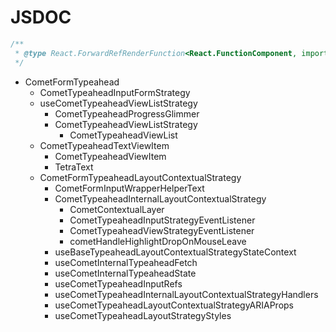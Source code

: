 # JSDOC

```jsx
/**
 * @type React.ForwardRefRenderFunction<React.FunctionComponent, import("./types").BaseImage_DEPRECATEDProps>
 */
```

- CometFormTypeahead
  - CometTypeaheadInputFormStrategy
  - useCometTypeaheadViewListStrategy
    - CometTypeaheadProgressGlimmer
    - CometTypeaheadViewListStrategy
      - CometTypeaheadViewList
  - CometTypeaheadTextViewItem
    - CometTypeaheadViewItem
    - TetraText
  - CometFormTypeaheadLayoutContextualStrategy
    - CometFormInputWrapperHelperText
    - CometTypeaheadInternalLayoutContextualStrategy
      - CometContextualLayer
      - CometTypeaheadInputStrategyEventListener
      - CometTypeaheadViewStrategyEventListener
      - cometHandleHighlightDropOnMouseLeave
    - useBaseTypeaheadLayoutContextualStrategyStateContext
    - useCometInternalTypeaheadFetch
    - useCometInternalTypeaheadState
    - useCometTypeaheadInputRefs
    - useCometTypeaheadInternalLayoutContextualStrategyHandlers
    - useCometTypeaheadLayoutContextualStrategyARIAProps
    - useCometTypeaheadLayoutStrategyStyles

